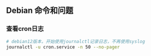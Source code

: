 ## Debian 命令和问题

### 查看cron日志
```bash
# debian12版本，开始使用journalctl记录日志，不再使用syslog
journalctl -u cron.service -n 50 --no-pager
```
